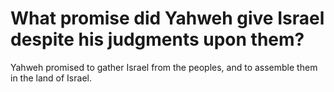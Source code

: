 # What promise did Yahweh give Israel despite his judgments upon them?

Yahweh promised to gather Israel from the peoples, and to assemble them in the land of Israel.
